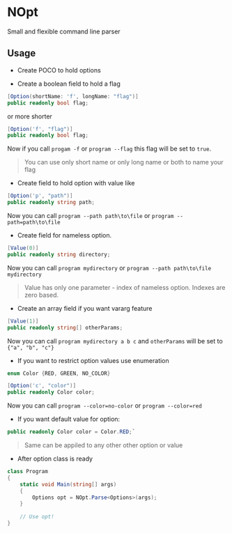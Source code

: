 # NOpt

Small and flexible command line parser

## Usage

* Create POCO to hold options

* Create a boolean field to hold a flag
``` cs
[Option(shortName: 'f', longName: "flag")]
public readonly bool flag;
```
or more shorter
``` cs
[Option('f', "flag")]
public readonly bool flag;
```
Now if you call `progam -f` or `program --flag` this flag will be set to `true`.
> You can use only short name or only long name or both to name your flag

* Create field to hold option with value like
``` cs
[Option('p', "path")]
public readonly string path;
```
Now you can call `program --path path\to\file` or `program --path=path\to\file`

* Create field for nameless option.
``` cs
[Value(0)]
public readonly string directory;
```
Now you can call `program mydirectory` or `program --path path\to\file mydirectory`
> Value has only one parameter - index of nameless option. Indexes are zero based.

* Create an array field if you want vararg feature
``` cs
[Value(1)]
public readonly string[] otherParams; 
```
Now you can call `program mydirectory a b c` and `otherParams` will be set to `{"a", "b", "c"}`

* If you want to restrict option values use enumeration
``` cs 
enum Color {RED, GREEN, NO_COLOR}
```
``` cs
[Option('c', "color")]
public readonly Color color;
```
Now you can call `program --color=no-color` or `program --color=red`

* If you want default value for option: 
``` cs
public readonly Color color = Color.RED;`
```
> Same can be appiled to any other other option or value

* After option class is ready
``` cs
class Program
{
    static void Main(string[] args)
    {
        Options opt = NOpt.Parse<Options>(args);
    }
	
	// Use opt!
}
```
